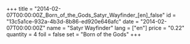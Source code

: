 +++
title = "2014-02-07T00:00:00Z_Born_of_the_Gods_Satyr_Wayfinder_[en]_false"
id = "13c5a1ce-932a-4b3d-8b86-ed920e646afc"
date = "2014-02-07T00:00:00Z"
name = "Satyr Wayfinder"
lang = ["en"]
price = "0.22"
quantity = 4
foil = false
set = "Born of the Gods"
+++
